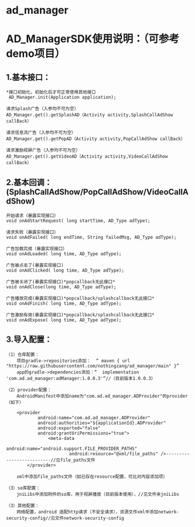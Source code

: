 # ad_manager
# AD_ManagerSDK使用说明：（可参考demo项目）
## 1.基本接口：
	*接口初始化，初始化后才可正常使用其他接口
	 AD_Manager.init(Application application);
	
	请求Splash广告（入参均不可为空）
	AD_Manager.get().getSplashAD（Activity activity,SplashCallAdShow callBack）
	  
	请求信息流广告（入参均不可为空）  
	AD_Manager.get().getPopAD（Activity activity,PopCallAdShow callBack）
	
	请求激励视屏广告（入参均不可为空） 
	AD_Manager.get().getVideoAD（Activity activity,VideoCallAdShow callBack）
	 

## 2.基本回调：(SplashCallAdShow/PopCallAdShow/VideoCallAdShow)

   	开始请求（暴露实现接口）
   	void onAdStartRequest( long startTime, AD_Type adType);
	
  	请求失败（暴露实现接口）
	void onAdFailed( long endTime, String failedMsg, AD_Type adType);

	广告加载完成（暴露实现接口）
	void onAdLoaded( long time, AD_Type adType);

	广告被点击了(暴露实现接口)
	void onAdClicked( long time, AD_Type adType);

	广告被关闭了(暴露实现接口)*popcallback无此接口*
   	void onAdClose(long time, AD_Type adType);
	
	广告播放完成(暴露实现接口)*popcallback/splashcallback无此接口*   
	void onAdFinish( long time, AD_Type adType);

	广告激励有效(暴露实现接口)*popcallback/splashcallback无此接口*
	void onAdExpose( long time, AD_Type adType);
   
   
##  3.导入配置：
	（1）仓库配置：
		项目gradle->repositories添加：  “ maven { url "https://raw.githubusercontent.com/nothingzang/ad_manager/main" }”
		app的gradle->dependencies添加：“  implementation 'com.ad.ad_manager:adManager:1.0.0.3'”//（目前版本1.0.0.3）
	
	（2）provider配置：
		AndroidManifest中添加name为"com.ad.ad_manager.ADProvider"的provider（如下）
		
		<provider
           	 	android:name="com.ad.ad_manager.ADProvider"
          	 	android:authorities="${applicationId}.ADProvider"
           		android:exported="false"
         		android:grantUriPermissions="true">
           	 		<meta-data
              				android:name="android.support.FILE_PROVIDER_PATHS"
               				android:resource="@xml/file_paths" />--------------------------//见file_paths文件
     		</provider>
		
		xml中添加file_paths文件（如已存在resource配置，可比对内容添加项）
	
	（3）so库配置：
		jniLibs中添加附件的so库，用于视屏播放（目前版本使用），//见文件夹jniLibs
	
	（3）其他配置：
		网络配置，android 适配http请求（不安全请求），资源文件xml中添加network-security-config//见文件network-security-config
